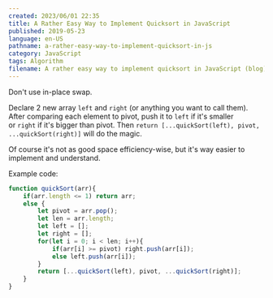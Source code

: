 ```yaml
---
created: 2023/06/01 22:35
title: A Rather Easy Way to Implement Quicksort in JavaScript
published: 2019-05-23
language: en-US
pathname: a-rather-easy-way-to-implement-quicksort-in-js
category: JavaScript
tags: Algorithm
filename: A rather easy way to implement quicksort in JavaScript (blog)
---
```

Don't use in-place swap.

Declare 2 new array `left` and `right` (or anything you want to call them). After comparing each element to pivot, push it to `left` if it's smaller or `right` if it's bigger than pivot. Then `return [...quickSort(left), pivot, ...quickSort(right)]` will do the magic.

Of course it's not as good space efficiency-wise, but it's way easier to implement and understand.

Example code:

```js
function quickSort(arr){
	if(arr.length <= 1) return arr;
	else {
		let pivot = arr.pop();
		let len = arr.length;
		let left = [];
		let right = [];
		for(let i = 0; i < len; i++){
			if(arr[i] >= pivot) right.push(arr[i]);
			else left.push(arr[i]);
		}
		return [...quickSort(left), pivot, ...quickSort(right)];
	}
}
```